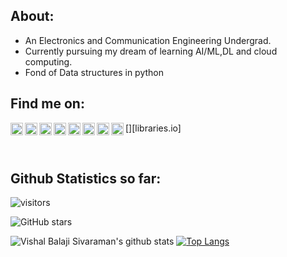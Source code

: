 ## About:

* An Electronics and Communication Engineering Undergrad.
* Currently pursuing my dream of learning AI/ML,DL and cloud computing.
* Fond of Data structures in python

## Find me on:
[<img align="left" width="20px" src="https://cdn.jsdelivr.net/npm/simple-icons@3.4.0/icons/hackerrank.svg" />][hackerrank]
[<img align="left" width="20px" src="https://cdn.jsdelivr.net/npm/simple-icons@3.4.0/icons/arduino.svg" />][arduino]
[<img align="left" width="20px" src="https://cdn.jsdelivr.net/npm/simple-icons@3.4.0/icons/gmail.svg" />][mail]
[<img align="left" width="20px" src="https://cdn.jsdelivr.net/npm/simple-icons@3.4.0/icons/github.svg" />][github]
[<img align="left" width="20px" src="https://cdn.jsdelivr.net/npm/simple-icons@3.4.0/icons/github.svg" />][libraries.io]
[<img align="left" width="20px" src="https://cdn.jsdelivr.net/npm/simple-icons@3.4.0/icons/pypi.svg" />][pypi]
[<img align="left" width="20px" src="https://cdn.jsdelivr.net/npm/simple-icons@3.4.0/icons/stackoverflow.svg" />][stackoverflow]
[<img align="left" width="20px" src="https://cdn.jsdelivr.net/npm/simple-icons@3.4.0/icons/hackster.svg" />][hackster.io]


<br />

## Github Statistics so far:

![visitors](https://visitor-badge.laobi.icu/badge?page_id=The-SocialLion.visitor-badge) 

![GitHub stars](https://img.shields.io/github/stars/The-SocialLion/The-SocialLion?style=social)  

![Vishal Balaji Sivaraman's github stats](https://github-readme-stats.vercel.app/api?username=The-SocialLion&count_private=true&show_icons=true&theme=tokyonight)
[![Top Langs](https://github-readme-stats.vercel.app/api/top-langs/?username=The-SocialLion&layout=compact&theme=tokyonight)](https://github.com/The-SocialLion/)



[stackoverflow]:https://stackoverflow.com/users/14383505/vishal-balaji-sivaraman
[arduino]:https://create.arduino.cc/projecthub/vishalsivaraman5
[github]: https://github.com/The-SocialLion/
[mail]: mailto:vishalsivaraman5@gmail.com
[hackerrank]:https://www.hackerrank.com/vishal_bsoffici1
[hackster.io]:https://www.hackster.io/vishalsivaraman5
[pypi]:https://pypi.org/user/SocialLion2605/
